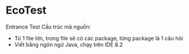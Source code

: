 # EcoTest
Entrance Test
Cấu trúc mã nguồn:
 - Từ 1 file lớn, trong file sẽ có các package, từng package là 1 câu hỏi
 - Viết bằng ngôn ngữ Java, chạy trên IDE 8.2
